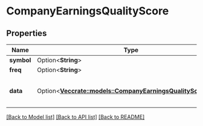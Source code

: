 # CompanyEarningsQualityScore

## Properties

Name | Type | Description | Notes
------------ | ------------- | ------------- | -------------
**symbol** | Option<**String**> | Symbol | [optional]
**freq** | Option<**String**> | Frequency | [optional]
**data** | Option<[**Vec<crate::models::CompanyEarningsQualityScoreData>**](CompanyEarningsQualityScoreData.md)> | Array of earnings quality score. | [optional]

[[Back to Model list]](../README.md#documentation-for-models) [[Back to API list]](../README.md#documentation-for-api-endpoints) [[Back to README]](../README.md)


